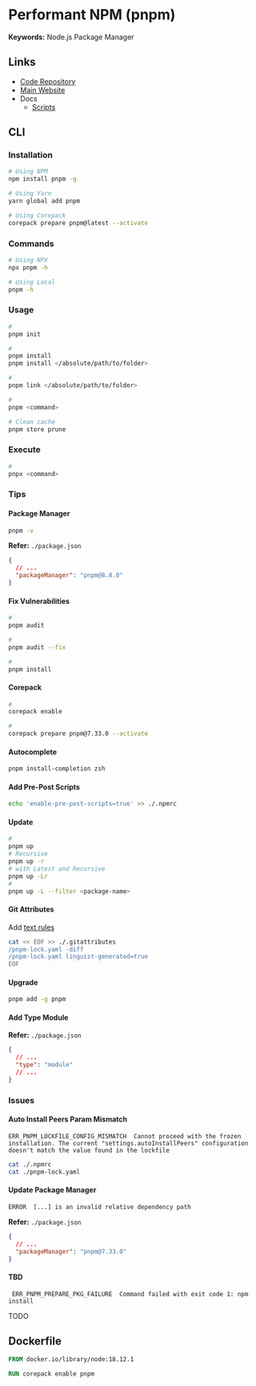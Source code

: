 # Performant NPM (pnpm)

<!--
https://github.com/antribute/open-source

shared-workspace-lockfile=false
engine-strict=true
auto-install-peers=true
shamefully-hoist=true
dedupe-peer-dependents=true
-->

**Keywords:** Node.js Package Manager

## Links

- [Code Repository](https://github.com/pnpm/pnpm)
- [Main Website](https://pnpm.io/)
- Docs
  - [Scripts](https://pnpm.io/scripts)

## CLI

### Installation

```sh
# Using NPM
npm install pnpm -g

# Using Yarn
yarn global add pnpm

# Using Corepack
corepack prepare pnpm@latest --activate
```

### Commands

```sh
# Using NPX
npx pnpm -h

# Using Local
pnpm -h
```

<!-- ### Environment

#### macOS

For Bash or Zsh, put something like this in your `$HOME/.bashrc` or `$HOME/.zshrc`:

```sh
# Performant NPM (pnpm)
export PNPM_HOME="$HOME/Library/pnpm"
export PATH="$PNPM_HOME:$PATH"
```

```sh
source ~/.zshrc
``` -->

### Usage

```sh
#
pnpm init

#
pnpm install
pnpm install </absolute/path/to/folder>

#
pnpm link </absolute/path/to/folder>

#
pnpm <command>

# Clean cache
pnpm store prune
```

<!--
pnpm --filter <package-name> <command>

pnpm add --filter shared-ui typescript -D
pnpm add shared-ui --filter my-remix-app --workspace

pnpm run -r build
pnpm run --parallel -r build
-->

### Execute

```sh
#
pnpx <command>
```

### Tips

#### Package Manager

```sh
pnpm -v
```

**Refer:** `./package.json`

```json
{
  // ...
  "packageManager": "pnpm@8.8.0"
}
```

#### Fix Vulnerabilities

```sh
#
pnpm audit

#
pnpm audit --fix

#
pnpm install
```

#### Corepack

```sh
#
corepack enable

#
corepack prepare pnpm@7.33.0 --activate
```

#### Autocomplete

```sh
pnpm install-completion zsh
```

#### Add Pre-Post Scripts

```sh
echo 'enable-pre-post-scripts=true' >> ./.npmrc
```

#### Update

```sh
#
pnpm up
# Recursive
pnpm up -r
# with Latest and Recursive
pnpm up -Lr
#
pnpm up -L --filter <package-name>
```

#### Git Attributes

Add [text rules](/gitattributes.md#text)

```sh
cat << EOF >> ./.gitattributes
/pnpm-lock.yaml -diff
/pnpm-lock.yaml linguist-generated=true
EOF
```

#### Upgrade

```sh
pnpm add -g pnpm
```

#### Add Type Module

**Refer:** `./package.json`

```json
{
  // ...
  "type": "module"
  // ...
}
```

### Issues

#### Auto Install Peers Param Mismatch

```log
ERR_PNPM_LOCKFILE_CONFIG_MISMATCH  Cannot proceed with the frozen installation. The current "settings.autoInstallPeers" configuration doesn't match the value found in the lockfile
```

<!-- https://github.com/pnpm/pnpm/issues/6649 -->

```sh
cat ./.npmrc
cat ./pnpm-lock.yaml
```

#### Update Package Manager

```log
ERROR  [...] is an invalid relative dependency path
```

<!-- https://github.com/pnpm/pnpm/issues/6504 -->

**Refer:** `./package.json`

```json
{
  // ...
  "packageManager": "pnpm@7.33.0"
}
```

#### TBD

```log
 ERR_PNPM_PREPARE_PKG_FAILURE  Command failed with exit code 1: npm install
```

TODO

## Dockerfile

```Dockerfile
FROM docker.io/library/node:18.12.1

RUN corepack enable pnpm
```

<!--
corepack prepare pnpm@8.6.3 --activate
-->
